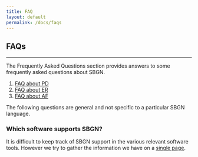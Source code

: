 ```yaml
---
title: FAQ
layout: default
permalink: /docs/faqs
---
```


## FAQs
------------
The Frequently Asked Questions section provides answers to some frequently asked questions about SBGN.

1.  [FAQ about PD](faq/pd)
2.  [FAQ about ER](faq/er)
3.  [FAQ about AF](faq/af)


The following questions are general and not specific to a particular SBGN language.

### Which software supports SBGN?
It is difficult to keep track of SBGN support in the various relevant software tools. However we try to gather the information we have on a [single page](software_support).

